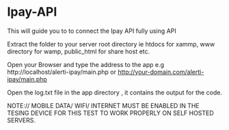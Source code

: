 # Ipay-API
This will guide you to to connect the Ipay API fully using API 

Extract the folder to your server root directory ie htdocs for xammp, www directory for wamp, public_html for share host etc.

Open your Browser and type the address to the app e.g http://localhost/alerti-ipay/main.php or http://your-domain.com/alerti-ipay/main.php

Open the log.txt file in the app directory , it contains the output for the code.

NOTE:// MOBILE DATA/ WIFI/ INTERNET MUST BE ENABLED IN THE TESING DEVICE FOR THIS TEST TO WORK PROPERLY ON SELF HOSTED SERVERS.
